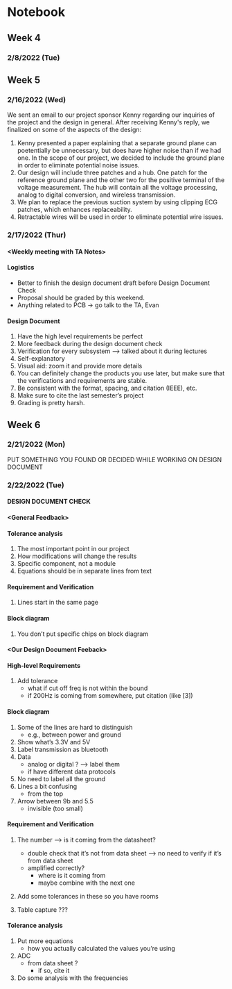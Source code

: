 # Notebook
## Week 4
### 2/8/2022 (Tue)


## Week 5
### 2/16/2022 (Wed)
We sent an email to our project sponsor Kenny regarding our inquiries of the project and the design in general. 
After receiving Kenny's reply, we finalized on some of the aspects of the design:
1. Kenny presented a paper explaining that a separate ground plane can poetentially be unnecessary, but does have higher noise than if we had one. In the scope of our project, we decided to include the ground plane in order to eliminate potential noise issues. 
2. Our design will include three patches and a hub. One patch for the reference ground plane and the other two for the positive terminal of the voltage measurement. The hub will contain all the voltage processing, analog to digital conversion, and wireless transmission. 
3. We plan to replace the previous suction system by using clipping ECG patches, which enhances replaceability.
4. Retractable wires will be used in order to eliminate potential wire issues. 


### 2/17/2022 (Thur)
#### \<Weekly meeting with TA Notes\>
#### Logistics
- Better to finish the design document draft before Design Document Check
- Proposal should be graded by this weekend.
- Anything related to PCB -> go talk to the TA, Evan


#### Design Document
1. Have the high level requirements be perfect
2. More feedback during the design document check
3. Verification for every subsystem —> talked about it during lectures
4. Self-explanatory
5. Visual aid: zoom it and provide more details
6. You can definitely change the products you use later, but make sure that the verifications and requirements are stable.
7. Be consistent with the format, spacing, and citation (IEEE), etc.
8. Make sure to cite the last semester’s project
9. Grading is pretty harsh.


## Week 6
### 2/21/2022 (Mon)
PUT SOMETHING YOU FOUND OR DECIDED WHILE WORKING ON DESIGN DOCUMENT



### 2/22/2022 (Tue)
#### DESIGN DOCUMENT CHECK
#### \<General Feedback\>
#### Tolerance analysis
1. The most important point in our project
2. How modifications will change the results
3. Specific component, not a module
4. Equations should be in separate lines from text

#### Requirement and Verification
1. Lines start in the same page

#### Block diagram
1. You don’t put specific chips on block diagram



#### \<Our Design Document Feeback\>
#### High-level Requirements
1. Add tolerance
	- what if cut off freq is not within the bound
	- if 200Hz is coming from somewhere, put citation (like [3])

#### Block diagram
1. Some of the lines are hard to distinguish
    - e.g., between power and ground 
2. Show what’s 3.3V and 5V
3. Label transmission as bluetooth
4. Data
    - analog or digital ? —> label them
    - if have different data protocols
5. No need to label all the ground
6. Lines a bit confusing
    - from the top
7. Arrow between 9b and 5.5
    - invisible (too small)


#### Requirement and Verification
1. The number —> is it coming from the datasheet?
    - double check that it’s not from data sheet —> no need to verify if it’s from data sheet
    - amplified correctly?
        - where is it coming from
        - maybe combine with the next one

2. Add some tolerances in these so you have rooms
3. Table capture ???


#### Tolerance analysis	
1. Put more equations
    - how you actually calculated the values you’re using
2. ADC
    - from data sheet ?
        - if so, cite it
3. Do some analysis with the frequencies











